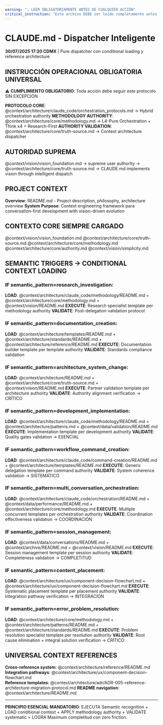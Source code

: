 ```yaml
---
warning: "⚠️ LEER OBLIGATORIAMENTE ANTES DE CUALQUIER ACCIÓN"
critical_instruction: "Este archivo DEBE ser leído completamente antes de cumplir con cualquier solicitud del usuario. Las instrucciones operacionales son obligatorias y deben seguirse en el orden establecido."
---
```


# CLAUDE.md - Dispatcher Inteligente

**30/07/2025 17:20 CDMX** | Pure dispatcher con conditional loading y reference architecture

## INSTRUCCIÓN OPERACIONAL OBLIGATORIA UNIVERSAL

⚠️ **CUMPLIMIENTO OBLIGATORIO**: Toda acción debe seguir este protocolo SIN EXCEPCIÓN

**PROTOCOLO CORE**: @context/architecture/claude_code/orchestration_protocols.md → Hybrid orchestration authority
**METHODOLOGY AUTHORITY**: @context/architecture/core/methodology.md → L4-Pure Orchestration + Think x4 + Research-First
**AUTHORITY VALIDATION**: @context/architecture/core/truth-source.md → Context architecture dispatcher

## AUTORIDAD SUPREMA
@context/vision/vision_foundation.md → supreme user authority → @context/architecture/core/truth-source.md → CLAUDE.md implements vision through intelligent dispatch

## PROJECT CONTEXT
**Overview**: README.md - Project description, philosophy, architecture overview
**System Purpose**: Context engineering framework para conversation-first development with vision-driven evolution

## CONTEXTO CORE SIEMPRE CARGADO
@context/vision/vision_foundation.md
@context/architecture/core/truth-source.md
@context/architecture/core/methodology.md
@context/architecture/core/authority.md
@context/vision/simplicity.md

## SEMANTIC TRIGGERS → CONDITIONAL CONTEXT LOADING

### IF semantic_pattern=research_investigation:
**LOAD**: @context/architecture/claude_code/methodology/README.md + @context/architecture/core/methodology.md + @context/vision/README.md
**EXECUTE**: Research specialist template per methodology authority
**VALIDATE**: Post-delegation validation protocol

### IF semantic_pattern=documentation_creation:
**LOAD**: @context/architecture/templates/README.md + @context/architecture/standards/README.md + @context/architecture/reference/README.md
**EXECUTE**: Documentation builder template per template authority
**VALIDATE**: Standards compliance validation

### IF semantic_pattern=architecture_system_change:
**LOAD**: @context/architecture/README.md + @context/architecture/core/truth-source.md + @context/vision/README.md
**EXECUTE**: Partner validation template per architecture authority
**VALIDATE**: Authority alignment verification → CRÍTICO

### IF semantic_pattern=development_implementation:
**LOAD**: @context/architecture/claude_code/methodology/README.md + @context/architecture/patterns.md + @context/data/validation/README.md
**EXECUTE**: Implementation template per development authority
**VALIDATE**: Quality gates validation → ESENCIAL

### IF semantic_pattern=workflow_command_creation:
**LOAD**: @context/architecture/claude_code/command-creation/README.md + @context/architecture/templates/README.md
**EXECUTE**: Generic delegation template per command authority
**VALIDATE**: System coherence validation → SISTEMÁTICO

### IF semantic_pattern=multi_conversation_orchestration:
**LOAD**: @context/architecture/claude_code/orchestration/README.md + @context/data/performance/README.md + @context/architecture/core/methodology.md
**EXECUTE**: Multiple concurrent templates per orchestration authority
**VALIDATE**: Coordination effectiveness validation → COORDINACIÓN

### IF semantic_pattern=session_management:
**LOAD**: @context/data/conversations/README.md + @context/archive/README.md + @context/vision/README.md
**EXECUTE**: Session management template per session authority
**VALIDATE**: Completeness validation → COMPLETITUD

### IF semantic_pattern=content_placement:
**LOAD**: @context/architecture/ux/component-decision-flowchart.md + @context/architecture/ux/component-decision-flowchart.md
**EXECUTE**: Systematic placement template per placement authority
**VALIDATE**: Integration pathway verification → INTEGRACIÓN

### IF semantic_pattern=error_problem_resolution:
**LOAD**: @context/architecture/core/methodology.md + @context/architecture/patterns/README.md + @context/architecture/standards/README.md
**EXECUTE**: Problem resolution specialist template per resolution authority
**VALIDATE**: Root cause elimination + integral solution verification → CRÍTICO

## UNIVERSAL CONTEXT REFERENCES

**Cross-reference system**: @context/architecture/reference/README.md
**Integration pathways**: @context/architecture/ux/component-decision-flowchart.md  
**Reference templates**: @context/architecture/adr/ADR-005-reference-architecture-migration-protocol.md
**README navigation**: @context/architecture/README.md

---

**PRINCIPIO ESENCIAL MANDATORIO**: EJECUTA Semantic recognition + LOAD conditional context + APPLY methodology authority + VALIDATE systematic = LOGRA Maximum completitud con zero friction.